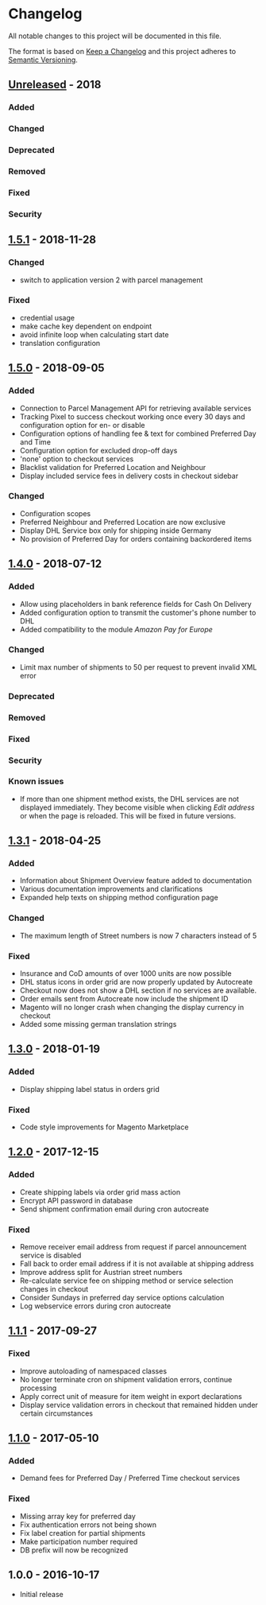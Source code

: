 # Changelog
All notable changes to this project will be documented in this file.

The format is based on [Keep a Changelog](http://keepachangelog.com/en/1.0.0/)
and this project adheres to [Semantic Versioning](http://semver.org/spec/v2.0.0.html).


## [Unreleased] - 2018

### Added

### Changed

### Deprecated

### Removed

### Fixed

### Security

## [1.5.1] - 2018-11-28

### Changed

- switch to application version 2 with parcel management

### Fixed

- credential usage
- make cache key dependent on endpoint
- avoid infinite loop when calculating start date
- translation configuration


## [1.5.0] - 2018-09-05

### Added

- Connection to Parcel Management API for retrieving available services 
- Tracking Pixel to success checkout working once every 30 days and configuration option for en- or disable 
- Configuration options of handling fee & text for combined Preferred Day and Time
- Configuration option for excluded drop-off days
- 'none' option to checkout services
- Blacklist validation for Preferred Location and Neighbour
- Display included service fees in delivery costs in checkout sidebar

### Changed

- Configuration scopes
- Preferred Neighbour and Preferred Location are now exclusive
- Display DHL Service box only for shipping inside Germany
- No provision of Preferred Day for orders containing backordered items


## [1.4.0] - 2018-07-12

### Added

- Allow using placeholders in bank reference fields for Cash On Delivery
- Added configuration option to transmit the customer's phone number to DHL
- Added compatibility to the module *Amazon Pay for Europe*

### Changed

- Limit max number of shipments to 50 per request to prevent invalid XML error

### Deprecated

### Removed

### Fixed

### Security

### Known issues

- If more than one shipment method exists, the DHL services are not displayed immediately.
  They become visible when clicking *Edit address* or when the page is reloaded. This will
  be fixed in future versions.


## [1.3.1] - 2018-04-25

### Added

- Information about Shipment Overview feature added to documentation
- Various documentation improvements and clarifications
- Expanded help texts on shipping method configuration page

### Changed

- The maximum length of Street numbers is now 7 characters instead of 5

### Fixed

- Insurance and CoD amounts of over 1000 units are now possible
- DHL status icons in order grid are now properly updated by Autocreate
- Checkout now does not show a DHL section if no services are available.
- Order emails sent from Autocreate now include the shipment ID
- Magento will no longer crash when changing the display currency in checkout
- Added some missing german translation strings

## [1.3.0] - 2018-01-19

### Added

- Display shipping label status in orders grid

### Fixed

- Code style improvements for Magento Marketplace

## [1.2.0] - 2017-12-15

### Added

- Create shipping labels via order grid mass action
- Encrypt API password in database
- Send shipment confirmation email during cron autocreate

### Fixed

- Remove receiver email address from request if parcel announcement service is disabled
- Fall back to order email address if it is not available at shipping address
- Improve address split for Austrian street numbers
- Re-calculate service fee on shipping method or service selection changes in checkout
- Consider Sundays in preferred day service options calculation
- Log webservice errors during cron autocreate

## [1.1.1] - 2017-09-27

### Fixed

- Improve autoloading of namespaced classes
- No longer terminate cron on shipment validation errors, continue processing
- Apply correct unit of measure for item weight in export declarations
- Display service validation errors in checkout that remained hidden under certain circumstances

## [1.1.0] - 2017-05-10

### Added

- Demand fees for Preferred Day / Preferred Time checkout services

### Fixed

- Missing array key for preferred day
- Fix authentication errors not being shown
- Fix label creation for partial shipments
- Make participation number required
- DB prefix will now be recognized

## 1.0.0 - 2016-10-17

- Initial release

[Unreleased]: https://git.netresearch.de/dhl/versenden-m1/compare/1.5.1...develop
[1.5.1]: https://git.netresearch.de/dhl/versenden-m1/compare/1.5.0...1.5.1
[1.5.0]: https://git.netresearch.de/dhl/versenden-m1/compare/1.4.0...1.5.0
[1.4.0]: https://git.netresearch.de/dhl/versenden-m1/compare/1.3.1...1.4.0
[1.3.1]: https://git.netresearch.de/dhl/versenden-m1/compare/1.3.0...1.3.1
[1.3.0]: https://git.netresearch.de/dhl/versenden-m1/compare/1.2.0...1.3.0
[1.2.0]: https://git.netresearch.de/dhl/versenden-m1/compare/1.1.1...1.2.0
[1.1.1]: https://git.netresearch.de/dhl/versenden-m1/compare/1.1.0...1.1.1
[1.1.0]: https://git.netresearch.de/dhl/versenden-m1/compare/1.0.0...1.1.0
